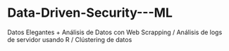 # Data-Driven-Security---ML
Datos Elegantes + Análisis de Datos con Web Scrapping / Análisis de logs de servidor usando R / Clústering de datos
